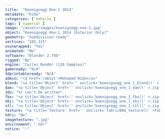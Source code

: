 ```yaml
---
title:  "Koenigsegg One:1 2014"
metadate: "hide"
categories: [ Vehicle ]
tags: [ supercar ]
image: "/assets/images/koenigsegg-one-1.jpg"
object: "Koenigsegg One:1 2014 (Exterior Only)"
geometry: "Subdivision-ready"
vertices: "201,315"
uvunwrapped: "Yes"
animated: "No"
software: "Blender 2.79b"
rigged: "No"
engine: "Cycles Render (128 Samples)"
gameready: "N/A"
3dprintableready: "N/A"
admin: "<a href='/about'>Mohamad Rido</a>"
blend: "<a title='Object' href='' onclick='koenigsegg_one_1_blend()' >.zip 10.2 MB</a>"
dae: "<a title='Object' href='' onclick='koenigsegg_one_1_dae()' >.zip 5.0 MB</a>"
3ds: "%r can't be written"
fbx: "<a title='Object' href='' onclick='koenigsegg_one_1_fbx()' >.zip 5.4 MB</a>"
obj: "<a title='Object' href='' onclick='koenigsegg_one_1_obj()' >.zip 4.1 MB</a>"
stl: "<a title='Object' href='' onclick='koenigsegg_one_1_stl()' >.zip 5.5 MB</a>"
texture: "<a title='Texture' href='' onclick='fabric004_texture()' >Fabric004</a>"
hdri: "No"
imagetexture: ".jpg"
environment: ".hdr"
notice: "-"
---
```


